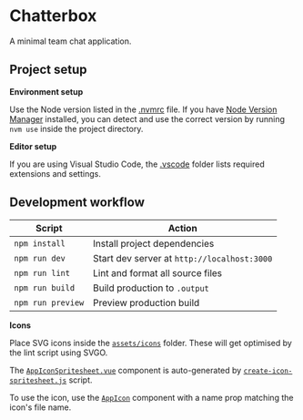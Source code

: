 # Chatterbox

A minimal team chat application.

## Project setup

**Environment setup**

Use the Node version listed in the [.nvmrc](./.nvmrc) file. If you have [Node Version Manager](https://github.com/nvm-sh/nvm) installed, you can detect and use the correct version by running `nvm use` inside the project directory.

**Editor setup**

If you are using Visual Studio Code, the [.vscode](./vscode) folder lists required extensions and settings.

## Development workflow

| Script            | Action                                      |
| ----------------- | ------------------------------------------- |
| `npm install`     | Install project dependencies                |
| `npm run dev`     | Start dev server at `http://localhost:3000` |
| `npm run lint`    | Lint and format all source files            |
| `npm run build`   | Build production to `.output`               |
| `npm run preview` | Preview production build                    |

**Icons**

Place SVG icons inside the [`assets/icons`](./assets/icons) folder. These will get optimised by the lint script using SVGO.

The [`AppIconSpritesheet.vue`](./components/AppIconSpritesheet.vue) component is auto-generated by [`create-icon-spritesheet.js`](./scripts/create-icon-spritesheet.js) script.

To use the icon, use the [`AppIcon`](./components/AppIcon.vue) component with a name prop matching the icon's file name.
